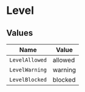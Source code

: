 # Level


## Values

| Name           | Value          |
| -------------- | -------------- |
| `LevelAllowed` | allowed        |
| `LevelWarning` | warning        |
| `LevelBlocked` | blocked        |